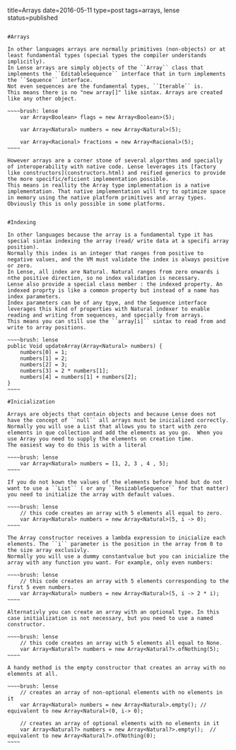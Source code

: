 title=Arrays
date=2016-05-11
type=post
tags=arrays, lense
status=published
~~~~~~

#Arrays

In other languages arrays are normally primitives (non-objects) or at least fundamental types (special types the compiler understands implicitly).
In Lense arrays are simply objects of the ``Array`` class that implements the ``EditableSequence`` interface that in turn implements the ``Sequence`` interface.
Not even sequences are the fundamental types, ``Iterable`` is.
This means there is no "new array[]" like sintax. Arrays are created like any other object.

~~~~brush: lense
	var Array<Boolean> flags = new Array<Boolean>(5);

    var Array<Natural> numbers = new Array<Natural>(5);

    var Array<Racional> fractions = new Array<Racional>(5);
~~~~

However arrays are a corner stone of several algorthms and specially of interoperability with native code. Lense leverages its [factory like constructors](constructors.html) and reified generics to provide the more specific/eficient implementation possible.
This means in reallity the Array type implementation is a native implementation. That native implementation will try to optimize space in memory using the native platform primitives and array types. Obviously this is only possible in some platforms.


#Indexing

In other languages because the array is a fundamental type it has special sintax indexing the array (read/ write data at a specifi array position).
Normally this index is an integer that ranges from positive to negative values, and the VM must validate the index is always positive or zero.
In Lense, all index are Natural. Natural ranges from zero onwards i nthe positive direction, so no index validation is necessary.
Lense also provide a special class member : the indexed property. An indexed proprty is like a common property but instead of a name has index parameters.
Index parameters can be of any tpye, and the Sequence interface leverages this kind of properties with Natural indexer to enable reading and writing from sequences, and specially from arrays.
This means you can still use the ``array[i]`` sintax to read from and write to array positions.

~~~~brush: lense
public Void updateArray(Array<Natural> numbers) {
    numbers[0] = 1;
    numbers[1] = 2;
    numbers[2] = 3;
    numbers[3] = 2 * numbers[1];
    numbers[4] = numbers[1] + numbers[2];
}
~~~~

#Inicialization

Arrays are objects that contain objects and because Lense does not have the concept of ``null`` all arrays must be inicialized correctly.
Normally you will use a List that allows you to start with zero elements in que collection and add the elements as you go.  When you use Array you need to supply the elements on creation time.
The easiest way to do this is with a literal

~~~~brush: lense
    var Array<Natural> numbers = [1, 2, 3 , 4 , 5];
~~~~

If you do not kown the values of the elements before hand but do not want to use a ``List`` ( or any ``ResizableSequence`` for that matter) you need to initialize the array with default values.

~~~~brush: lense
    // this code creates an array with 5 elements all equal to zero.
    var Array<Natural> numbers = new Array<Natural>(5, i -> 0);
~~~~

The Array constructor receives a lambda expression to inicialize each elements. The ``i`` parameter is the position in the array from 0 to the size array exclusivly.
Normally you will use a dummy constantvalue but you can inicialize the array with any function you want. For example, only even numbers:

~~~~brush: lense
    // this code creates an array with 5 elements corresponding to the first 5 even numbers.
    var Array<Natural> numbers = new Array<Natural>(5, i -> 2 * i);
~~~~

Alternativly you can create an array with an optional type. In this case initialization is not necessary, but you need to use a named constructor.

~~~~brush: lense
    // this code creates an array with 5 elements all equal to None.
    var Array<Natural?> numbers = new Array<Natural?>.ofNothing(5);
~~~~

A handy method is the empty constructor that creates an array with no elements at all. 

~~~~brush: lense
    // creates an array of non-optional elements with no elements in it
    var Array<Natural> numbers = new Array<Natural>.empty(); // equivalent to new Array<Natural>(0, i-> 0);

    // creates an array of optional elements with no elements in it
    var Array<Natural?> numbers = new Array<Natural?>.empty();  // equivalent to new Array<Natural?>.ofNothing(0);
~~~~